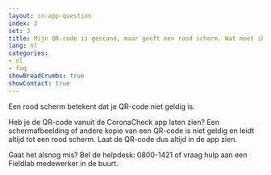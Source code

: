 ```yaml
---
layout: in-app-question
index: 3
set: 3
title: Mijn QR-code is gescand, maar geeft een rood scherm. Wat moet ik doen?
lang: nl
categories:
- nl
- faq
showBreadCrumbs: true
showContact: true
---
```

Een rood scherm betekent dat je QR-code niet geldig is.

Heb je de QR-code vanuit de CoronaCheck app laten zien? Een schermafbeelding of andere kopie van een QR-code is niet geldig en leidt altijd tot een rood scherm. Laat de QR-code dus altijd in de app zien. 

Gaat het alsnog mis? Bel de helpdesk: 0800-1421 of vraag hulp aan een Fieldlab medewerker in de buurt.
